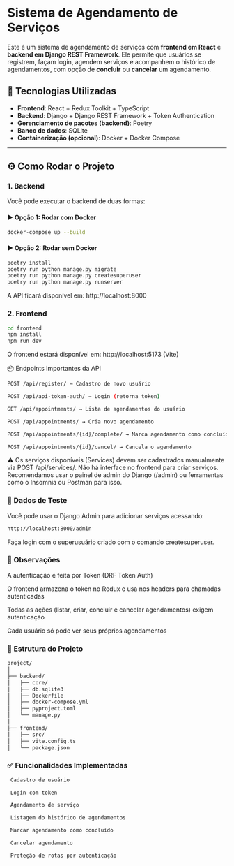 # Sistema de Agendamento de Serviços

Este é um sistema de agendamento de serviços com **frontend em React** e **backend em Django REST Framework**. Ele permite que usuários se registrem, façam login, agendem serviços e acompanhem o histórico de agendamentos, com opção de **concluir** ou **cancelar** um agendamento.

## 🔧 Tecnologias Utilizadas

- **Frontend**: React + Redux Toolkit + TypeScript
- **Backend**: Django + Django REST Framework + Token Authentication
- **Gerenciamento de pacotes (backend)**: Poetry
- **Banco de dados**: SQLite
- **Containerização (opcional)**: Docker + Docker Compose

---

## ⚙️ Como Rodar o Projeto

### 1. Backend

Você pode executar o backend de duas formas:

#### ▶️ Opção 1: Rodar com Docker

```bash
docker-compose up --build
```

#### ▶️ Opção 2: Rodar sem Docker

```bash
poetry install
poetry run python manage.py migrate
poetry run python manage.py createsuperuser
poetry run python manage.py runserver
```

A API ficará disponível em: http://localhost:8000

### 2. Frontend

```bash
cd frontend
npm install
npm run dev
```

O frontend estará disponível em: http://localhost:5173 (Vite)


📦 Endpoints Importantes da API

```bash
POST /api/register/ → Cadastro de novo usuário

POST /api/api-token-auth/ → Login (retorna token)

GET /api/appointments/ → Lista de agendamentos do usuário

POST /api/appointments/ → Cria novo agendamento

POST /api/appointments/{id}/complete/ → Marca agendamento como concluído

POST /api/appointments/{id}/cancel/ → Cancela o agendamento
```

⚠️ Os serviços disponíveis (Services) devem ser cadastrados manualmente via POST /api/services/.
Não há interface no frontend para criar serviços.
Recomendamos usar o painel de admin do Django (/admin) ou ferramentas como o Insomnia ou Postman para isso.


### 🧪 Dados de Teste

Você pode usar o Django Admin para adicionar serviços acessando:

```bash
http://localhost:8000/admin
```

Faça login com o superusuário criado com o comando createsuperuser.

### 📌 Observações

A autenticação é feita por Token (DRF Token Auth)

O frontend armazena o token no Redux e usa nos headers para chamadas autenticadas

Todas as ações (listar, criar, concluir e cancelar agendamentos) exigem autenticação

Cada usuário só pode ver seus próprios agendamentos

### 📂 Estrutura do Projeto

```bash
project/
│
├── backend/
│   ├── core/
│   ├── db.sqlite3
│   ├── Dockerfile
│   ├── docker-compose.yml
│   ├── pyproject.toml
│   └── manage.py
│
├── frontend/
│   ├── src/
│   ├── vite.config.ts
│   └── package.json
```

### ✅ Funcionalidades Implementadas

```bash 
 Cadastro de usuário

 Login com token

 Agendamento de serviço

 Listagem do histórico de agendamentos

 Marcar agendamento como concluído

 Cancelar agendamento

 Proteção de rotas por autenticação
 ```

